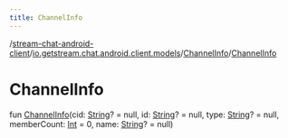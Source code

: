 ```yaml
---
title: ChannelInfo
---
```

/[stream-chat-android-client](../../index.md)/[io.getstream.chat.android.client.models](../index.md)/[ChannelInfo](index.md)/[ChannelInfo](ChannelInfo.md)  
  
  
  
# ChannelInfo  
fun [ChannelInfo](ChannelInfo.md)(cid: [String](https://kotlinlang.org/api/latest/jvm/stdlib/kotlin/-string/index.html)? = null, id: [String](https://kotlinlang.org/api/latest/jvm/stdlib/kotlin/-string/index.html)? = null, type: [String](https://kotlinlang.org/api/latest/jvm/stdlib/kotlin/-string/index.html)? = null, memberCount: [Int](https://kotlinlang.org/api/latest/jvm/stdlib/kotlin/-int/index.html) = 0, name: [String](https://kotlinlang.org/api/latest/jvm/stdlib/kotlin/-string/index.html)? = null)

